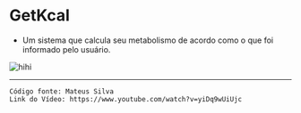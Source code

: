 # GetKcal
* Um sistema que calcula seu metabolismo de acordo como o que foi informado pelo usuário.

![hihi](https://user-images.githubusercontent.com/62356988/82054919-159b9500-9696-11ea-98f0-04f2d6a4fbc0.jpg)

___

    Código fonte: Mateus Silva
    Link do Vídeo: https://www.youtube.com/watch?v=yiDq9wUiUjc